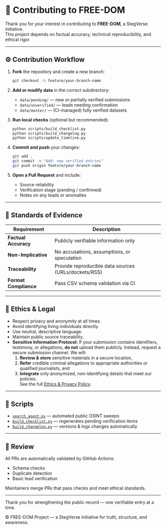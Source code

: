 # 🤝 Contributing to FREE-DOM

Thank you for your interest in contributing to **FREE-DOM**, a StegVerse initiative.  
This project depends on factual accuracy, technical reproducibility, and ethical rigor.

---

## ⚙️ Contribution Workflow

1. **Fork** the repository and create a new branch:  
   ```bash
   git checkout -b feature/your-branch-name
   ```

2. **Add or modify data** in the correct subdirectory:
   - `data/pending/` — new or partially verified submissions  
   - `data/unverified/` — leads needing confirmation  
   - `data/master/` — (CI-managed) fully verified datasets

3. **Run local checks** (optional but recommended):
   ```bash
   python scripts/build_checklist.py
   python scripts/build_changelog.py
   python scripts/update_timeline.py
   ```

4. **Commit and push** your changes:
   ```bash
   git add .
   git commit -m "Add: new verified entries"
   git push origin feature/your-branch-name
   ```

5. **Open a Pull Request** and include:
   - Source reliability
   - Verification stage (pending / confirmed)
   - Notes on any leads or anomalies

---

## 🧠 Standards of Evidence

| Requirement | Description |
|--------------|-------------|
| **Factual Accuracy** | Publicly verifiable information only |
| **Non-Implicative** | No accusations, assumptions, or speculation |
| **Traceability** | Provide reproducible data sources (URLs/dockets/RSS) |
| **Format Compliance** | Pass CSV schema validation via CI |

---

## 🧩 Ethics & Legal

- Respect privacy and anonymity at all times.  
- Avoid identifying living individuals directly.  
- Use neutral, descriptive language.  
- Maintain public source traceability.  
- **Sensitive Information Protocol:** If your submission contains identifiers, testimony, or allegations, **do not** upload them publicly. Instead, request a secure submission channel. We will:  
  1) **Review & store** sensitive materials in a secure location,  
  2) **Refer** credible criminal allegations to appropriate authorities or qualified journalists, and  
  3) **Integrate** only anonymized, non-identifying details that meet our policies.  
  See the full [Ethics & Privacy Policy](docs/ETHICS_AND_PRIVACY_POLICY.md).

---

## 🧰 Scripts

- [`search_agent.py`](scripts/search_agent.py) — automated public OSINT sweeps  
- [`build_checklist.py`](scripts/build_checklist.py) — regenerates pending verification items  
- [`build_changelog.py`](scripts/build_changelog.py) — versions & logs changes automatically

---

## 🧾 Review

All PRs are automatically validated by GitHub Actions:
- Schema checks
- Duplicate detection
- Basic lead verification

Maintainers merge PRs that pass checks and meet ethical standards.

---

Thank you for strengthening the public record — one verifiable entry at a time.

© FREE-DOM Project — a StegVerse initiative for truth, structure, and awareness.
